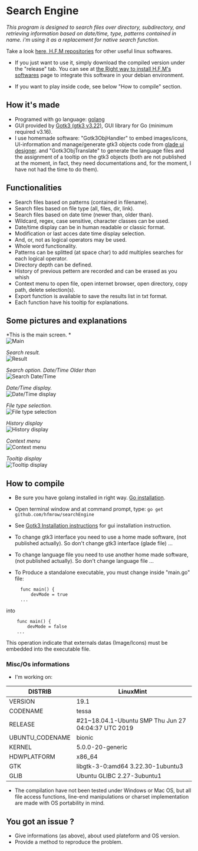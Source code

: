 # Search Engine
*This program is designed to search files over directory, subdirectory, and retrieving information based on date/time, type, patterns contained in name. i'm using it as a replacement for native search function.*

Take a look [here, H.F.M repositories](https://github.com/hfmrow/) for other useful linux softwares.

- If you just want to use it, simply download the compiled version under the "release" tab. You can see at [the Right way to install H.F.M's softwares](https://github.com/hfmrow/instHFMsofts) page to integrate this software in your debian environment.
	
- If you want to play inside code, see below "How to compile" section.

## How it's made
- Programed with go language: [golang](https://golang.org/doc/) 
- GUI provided by [Gotk3 (gtk3 v3.22)](https://github.com/gotk3/gotk3), GUI library for Go (minimum required v3.16).
- I use homemade software: "Gotk3ObjHandler" to embed images/icons, UI-information and manage/generate gtk3 objects code from [glade ui designer](https://glade.gnome.org/). and "Gotk3ObjTranslate" to generate the language files and the assignment of a tooltip on the gtk3 objects (both are not published at the moment, in fact, they need documentations and, for the moment, I have not had the time to do them).

## Functionalities
- Search files based on patterns (contained in filename).
- Search files based on file type (all, files, dir, link).
- Search files based on date time (newer than, older than).
- Wildcard, regex, case sensitive, character classes can be used.
- Date/time display can be in human readable or classic format.
- Modification or last acces date time display selection.
- And, or, not as logical operators may be used.
- Whole word functionality.
- Patterns can be splitted (at space char) to add multiples searches for each logical operator.
- Directory depth can be defined.
- History of previous pettern are recorded and can be erased as you whish
- Context menu to open file, open internet browser, open directory, copy path, delete selection(s).
- Export function is available to save the results list in txt format.
- Each function have his tooltip for explanations.

## Some pictures and explanations  

*This is the main screen. *  
![Main](readME-Pic/mainScr.png  "Main")  

*Search result.*  
![Result](readME-Pic/searchAction.png  "Result")  

*Search option. Date/Time Older than*  
![Search Date/Time](readME-Pic/olderThan.png  "Search Date/Time")  

*Date/Time display.*  
![Date/Time display](readME-Pic/modAccess.png  "Date/Time display")  

*File type selection.*  
![File type selection](readME-Pic/fileType.png  "File type selection")  

*History display*  
![History display](readME-Pic/histSearch.png  "History display")  

*Context menu*  
![Context menu](readME-Pic/contextMenu.png  "Context menu")  

*Tooltip display*  
![Tooltip display](readME-Pic/tooltipDisp.png  "Tooltip display")  

## How to compile
- Be sure you have golang installed in right way. [Go installation](https://golang.org/doc/install).
- Open terminal window and at command prompt, type: `go get github.com/hfmrow/searchEngine`
- See [Gotk3 Installation instructions](https://github.com/gotk3/gotk3/wiki#installation) for gui installation instruction.
- To change gtk3 interface you need to use a home made software, (not published actually). So don't change gtk3 interface (glade file) ...
- To change language file you need to use another home made software, (not published actually). So don't change language file ...
- To Produce a standalone executable, you must change inside "main.go" file:

		func main() {
			devMode = true
		...
into

		func main() {
			devMode = false
		...

This operation indicate that externals datas (Image/Icons) must be embedded into the executable file.

### Misc/Os informations
- I'm working on:

| DISTRIB  | LinuxMint |
| -------- | --------- |
| VERSION  | 19.1  |
| CODENAME  | tessa  |
| RELEASE  | #21~18.04.1-Ubuntu SMP Thu Jun 27 04:04:37 UTC 2019  |
| UBUNTU_CODENAME  | bionic  |
| KERNEL  | 5.0.0-20-generic  |
| HDWPLATFORM  | x86_64  |
| GTK  | libgtk-3-0:amd64 3.22.30-1ubuntu3  |
| GLIB  | Ubuntu GLIBC 2.27-3ubuntu1  |

- The compilation have not been tested under Windows or Mac OS, but all file access functions, line-end manipulations or charset implementation are made with OS portability in mind.  

## You got an issue ?
- Give informations (as above), about used plateform and OS version.
- Provide a method to reproduce the problem.
